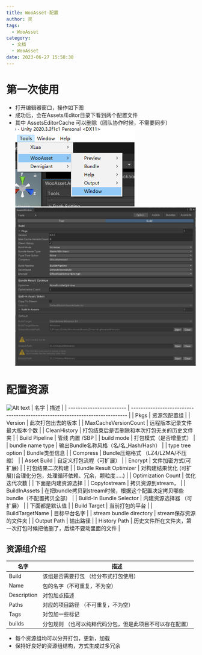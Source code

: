```yaml
---
title: WooAsset-配置
author: 灵
tags:
  - WooAsset
category:
  - 文档
  - WooAsset
date: 2023-06-27 15:58:38
---
```

# 第一次使用
* 打开编辑器窗口，操作如下图
* 成功后，会在Assets/Editor目录下看到两个配置文件
* 其中 AssetsEditorCache 可以删除（团队协作时候，不需要同步）
![Alt text](../../../Pic/Doc/WooAsset/firstopen.png)
![Alt text](../../../Pic/Doc/WooAsset/configasset.png)

# 配置资源
![Alt text](../../../Pic/Doc/WooAsset/option_build1.png)
| 名字                     | 描述                                                                         |
| ------------------------ | ---------------------------------------------------------------------------- |
| Pkgs                     | 资源包配置组                                                                 |
| Version                  | 此次打包出去的版本                                                           |
| MaxCacheVersionCount     | 远程版本记录文件最大版本个数                                                 |
| CleanHistory             | 打包结束后是否删除和本次打包无关的历史文件夹                                 |
| Build Pipeline           | 管线 内置 /SBP                                                               |
| build mode               | 打包模式（是否增量式）                                                       |
| bundle name type         | 输出Bundle名称风格（名/名_Hash/Hash）                                        |
| type tree option         | Bundle类型信息                                                               |
| Compress                 | Bundle压缩格式 （LZ4/LZMA/不压缩）                                           |
| Asset Build              | 自定义打包流程（可扩展）                                                     |
| Encrypt                  | 文件加密方式(可扩展)                                                         |
| 打包结果二次构建         |
| Bundle Result Optimizer  | 对构建结果优化 (可扩展)(合理化分包，处理循环依赖、冗余，颗粒度.....)         |
| Optimization Count       | 优化迭代次数                                                                 |
| 下面是内建资源选择       |
| Copytostream             | 拷贝资源到stream，                                                           |
| BuildInAssets            | 在把bundle拷贝到stream时候，根据这个配置决定拷贝哪些bundle（不配置拷贝全部） |
| Build-In Bundle Selector | 内建资源选择器  （可扩展）                                                   |
| 下面都是默认值           |
| Build Target             | 当前打包的平台                                                               |
| BuildTargetName          | 目标平台名字                                                                 |
| stream bundle directory  | stream保存资源的文件夹                                                       |
| Output Path              | 输出路径                                                                     |
| History Path             | 历史文件所在文件夹，第一次打包时候把他删了，后续不要动里面的文件             |

## 资源组介绍
| 名字        | 描述                                                            |
| ----------- | --------------------------------------------------------------- |
| Build       | 该组是否需要打包 （给分布式打包使用）                           |
| Name        | 包的名字（不可重复，不为空）                                    |
| Description | 对包加点描述                                                    |
| Paths       | 对应的项目路径  （不可重复，不为空）                            |
| Tags        | 对包加一些标记                                                  |
| builds      | 分包规则       （也可以纯粹代码分包，但是此项目不可以存在配置） |


* 每个资源组均可以分开打包，更新，加载
* 保持好良好的资源组结构，方式生成过多冗余